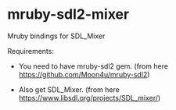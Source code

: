 # mruby-sdl2-mixer
Mruby bindings for SDL_Mixer

Requirements:

* You need to have mruby-sdl2 gem. (from here https://github.com/Moon4u/mruby-sdl2)

* Also get SDL_Mixer. (from here https://www.libsdl.org/projects/SDL_mixer/)
